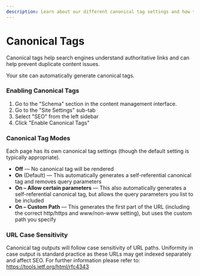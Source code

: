 ```yaml
---
description: Learn about our different canonical tag settings and how to enable them.
---
```


# Canonical Tags



Canonical tags help search engines understand authoritative links and can help prevent duplicate content issues.

Your site can automatically generate canonical tags.

### Enabling Canonical Tags

1. Go to the "Schema" section in the content management interface.
2. Go to the "Site Settings" sub-tab
3. Select "SEO" from the left sidebar
4. Click "Enable Canonical Tags"

### Canonical Tag Modes

Each page has its own canonical tag settings \(though the default setting is typically appropriate\).

* **Off** — No canonical tag will be rendered
* **On** \(Default\) — This automatically generates a self-referential canonical tag and removes query parameters
* **On – Allow certain parameters** — This also automatically generates a self-referential canonical tag, but allows the query parameters you list to be included
* **On – Custom Path** — This generates the first part of the URL \(including the correct http/https and www/non-www setting\), but uses the custom path you specify

### URL Case Sensitivity
Canonical tag outputs will follow case sensitivity of URL paths. Uniformity in case output is standard practice as these URLs may get indexed separately and affect SEO. For further information please refer to: https://tools.ietf.org/html/rfc4343
